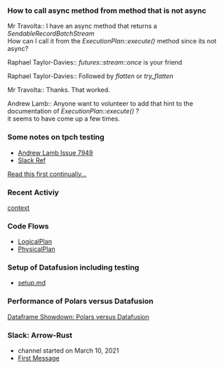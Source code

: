 
### How to call async method from method that is not async

Mr Travolta:: I have an async method that returns a *SendableRecordBatchStream*     
How can I call it from the *ExecutionPlan::execute()*  method since its not async?

Raphael Taylor-Davies::
*futures::stream::once* is your friend

Raphael Taylor-Davies::
Followed by *flatten* or *try_flatten*

Mr Travolta::
Thanks. That worked.

Andrew Lamb::
Anyone want to volunteer to add that hint to the documentation of *ExecutionPlan::execute()* ?   
it seems to have come up a few times.


### Some notes on tpch testing

* [Andrew Lamb Issue 7949](https://github.com/apache/arrow-datafusion/issues/7949)
* [Slack Ref](https://the-asf.slack.com/archives/C01QUFS30TD/p1698418490366659)

[Read this first continually...](https://docs.rs/datafusion/latest/datafusion/index.html)

### Recent Activiy

[context](./context.md)

### Code Flows

* [LogicalPlan](https://github.com/stormasm/dbnotes/blob/main/datafusion/codeflows.md#logical-plan)
* [PhysicalPlan](https://github.com/stormasm/dbnotes/blob/main/datafusion/codeflows.md#physical-plan)

### Setup of Datafusion including testing

* [setup.md](./setup.md)

### Performance of Polars versus Datafusion

[Dataframe Showdown: Polars versus Datafusion](https://www.confessionsofadataguy.com/dataframe-showdown-polars-vs-spark-vs-pandas-vs-datafusion-guess-who-wins/)

### Slack: Arrow-Rust

* channel started on March 10, 2021
* [First Message](https://the-asf.slack.com/archives/C01QUFS30TD/p1615401105000200)
